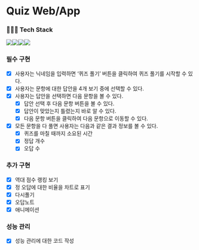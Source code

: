 # Quiz Web/App

### 🧚🏻‍♀️ Tech Stack
<div style="display:flex; flex-direction:row;">
  <img src="https://img.shields.io/badge/TypeScript-3178C6?style=for-the-badge&logo=typescript&logoColor=white">
<img src="https://img.shields.io/badge/React-61DAFB?style=for-the-badge&logo=react&logoColor=white">
 <img src="https://img.shields.io/badge/TailwindCSS-06B6D4?style=for-the-badge&logo=tailwindcss&logoColor=white">
  <br />
  
  <img src="https://img.shields.io/badge/Figma-F24E1E?style=for-the-badge&logo=figma&logoColor=white">
</div>

### 필수 구현

- [x]  사용자는 닉네임을 입력하면 ‘퀴즈 풀기’ 버튼을 클릭하여 퀴즈 풀기를 시작할 수 있다.
- [x]  사용자는 문항에 대한 답안을 4개 보기 중에 선택할 수 있다.
- [x]  사용자는 답안을 선택하면 다음 문항을 볼 수 있다.
    - [x]  답안 선택 후 다음 문항 버튼을 볼 수 있다.
    - [x]  답안이 맞았는지 틀렸는지 바로 알 수 있다.
    - [x]  다음 문항 버튼을 클릭하여 다음 문항으로 이동할 수 있다.
- [x]  모든 문항을 다 풀면 사용자는 다음과 같은 결과 정보를 볼 수 있다.
    - [x]  퀴즈를 마칠 때까지 소요된 시간
    - [x]  정답 개수
    - [x]  오답 수

### 추가 구현

- [x]  역대 점수 랭킹 보기
- [x]  정 오답에 대한 비율을 차트로 표기
- [x]  다시풀기
- [x]  오답노트
- [x]  애니메이션

### 성능 관리

- [x]  성능 관리에 대한 코드 작성

